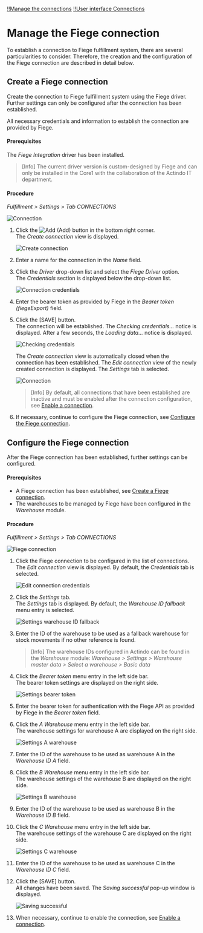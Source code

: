 [!!Manage the connections](../../Fulfillment/Integration/01_ManageConnections.md)
[!!User interface Connections](../UserInterface/01_Connections.md)

# Manage the Fiege connection

To establish a connection to Fiege fulfillment system, there are several particularities to consider. Therefore, the creation and the configuration of the Fiege connection are described in detail below.

## Create a Fiege connection

Create the connection to Fiege fulfillment system using the Fiege driver. Further settings can only be configured after the connection has been established.

All necessary credentials and information to establish the connection are provided by Fiege.

#### Prerequisites

The *Fiege Integration* driver has been installed.

> [Info] The current driver version is custom-designed by Fiege and can only be installed in the Core1 with the collaboration of the Actindo IT department.

[comment]: <> (Stand: 23.02.2023)

#### Procedure

*Fulfillment > Settings > Tab CONNECTIONS*

![Connection](../../Assets/Screenshots/Fulfillment/Settings/Connections/Connections.png "[Connection]")

1. Click the ![Add](../../Assets/Icons/Plus01.png "[Add]") (Add) button in the bottom right corner.    
    The *Create connection* view is displayed.

    ![Create connection](../../Assets/Screenshots/Fulfillment/Settings/Connections/CreateConnection.png "[Create connection]")

2. Enter a name for the connection in the *Name* field.

3. Click the *Driver* drop-down list and select the *Fiege Driver* option.  
    The *Credentials* section is displayed below the drop-down list.

    ![Connection credentials](../../Assets/Screenshots/Fulfillment/Settings/Connections/FiegeIntegration/CreateConnectionCredentials.png "[Connection credentials]")

4. Enter the bearer token as provided by Fiege in the *Bearer token (fiegeExport)* field.  

5. Click the [SAVE] button.  
    The connection will be established. The *Checking credentials...* notice is displayed. After a few seconds, the *Loading data...* notice is displayed.

    ![Checking credentials](../../Assets/Screenshots/Fulfillment/Settings/Connections/CheckingCredentials.png "[Checking credentials]")

    The *Create connection* view is automatically closed when the connection has been established. The *Edit connection* view of the newly created connection is displayed. The *Settings* tab is selected.

    ![Connection](../../Assets/Screenshots/Fulfillment/Settings/Connections/FiegeIntegration/EditConnectionSettings_WarehouseIDFallback.png "[Connection]")

    > [Info] By default, all connections that have been established are inactive and must be enabled after the connection configuration, see [Enable a connection](./01_ManageConnections.md#enable-a-connection).

6. If necessary, continue to configure the Fiege connection, see [Configure the Fiege connection](#configure-the-fiege-connection).


## Configure the Fiege connection

After the Fiege connection has been established, further settings can be configured.

#### Prerequisites

- A Fiege connection has been established, see [Create a Fiege connection](#create-a-fiege-connection).
- The warehouses to be managed by Fiege have been configured in the *Warehouse* module. 

#### Procedure

*Fulfillment > Settings > Tab CONNECTIONS*

![Fiege connection](../../Assets/Screenshots/Fulfillment/Settings/Connections/FiegeIntegration/Connections.png "[Fiege connection]")

1. Click the Fiege connection to be configured in the list of connections.  
The *Edit connection* view is displayed. By default, the *Credentials* tab is selected.

    ![Edit connection credentials](../../Assets/Screenshots/Fulfillment/Settings/Connections/FiegeIntegration/EditConnectionCredentials.png "[Edit connection credentials]")

2. Click the *Settings* tab.   
    The *Settings* tab is displayed. By default, the *Warehouse ID fallback* menu entry is selected.

    ![Settings warehouse ID fallback](../../Assets/Screenshots/Fulfillment/Settings/Connections/FiegeIntegration/EditConnectionSettings_WarehouseIDFallback.png "[Settings warehouse ID fallback]")

3. Enter the ID of the warehouse to be used as a fallback warehouse for stock movements if no other reference is found. 

    > [Info] The warehouse IDs configured in Actindo can be found in the *Warehouse* module: *Warehouse > Settings > Warehouse master data > Select a warehouse > Basic data*

4. Click the *Bearer token* menu entry in the left side bar.  
    The bearer token settings are displayed on the right side.  

    ![Settings bearer token](../../Assets/Screenshots/Fulfillment/Settings/Connections/FiegeIntegration/EditConnectionSettings_BearerToken.png "[Settings bearer token]")

5. Enter the bearer token for authentication with the Fiege API as provided by Fiege in the *Bearer token* field.

[comment]: <> (Feedback von Developers: Bearer token wird aus den Settings rausfallen und nur noch in den Credentials angezeigt werden. Daher muss der auch nur dort gepflegt werden. Wann wird es implementiert? Schritt komplett rauslassen hier? Dann neue Screenshots notwendig. Oder evtl. Info dazu: The bearer token has already been entered in the Credentials section and therefore this field can be left blank...)

6. Click the *A Warehouse* menu entry in the left side bar.  
    The warehouse settings for warehouse A are displayed on the right side.  

    ![Settings A warehouse](../../Assets/Screenshots/Fulfillment/Settings/Connections/FiegeIntegration/EditConnectionSettings_AWarehouse.png "[Settings A warehouse]")

7. Enter the ID of the warehouse to be used as warehouse A in the *Warehouse ID A* field.  

8. Click the *B Warehouse* menu entry in the left side bar.  
    The warehouse settings of the warehouse B are displayed on the right side.  

    ![Settings B warehouse](../../Assets/Screenshots/Fulfillment/Settings/Connections/FiegeIntegration/EditConnectionSettings_BWarehouse.png "[Settings B warehouse]")

9. Enter the ID of the warehouse to be used as warehouse B in the *Warehouse ID B* field.

10. Click the *C Warehouse* menu entry in the left side bar.  
    The warehouse settings of the warehouse C are displayed on the right side.  

    ![Settings C warehouse](../../Assets/Screenshots/Fulfillment/Settings/Connections/FiegeIntegration/EditConnectionSettings_CWarehouse.png "[Settings C warehouse]")

11.  Enter the ID of the warehouse to be used as warehouse C in the *Warehouse ID C* field.

12. Click the [SAVE] button.  
    All changes have been saved. The *Saving successful* pop-up window is displayed.  

    ![Saving successful](../../Assets/Screenshots/Fulfillment/Settings/Connections/SavingSuccessful.png "[Saving successful]")
  
13. When necessary, continue to enable the connection, see [Enable a connection](./01_ManageConnections.md#enable-a-connection).